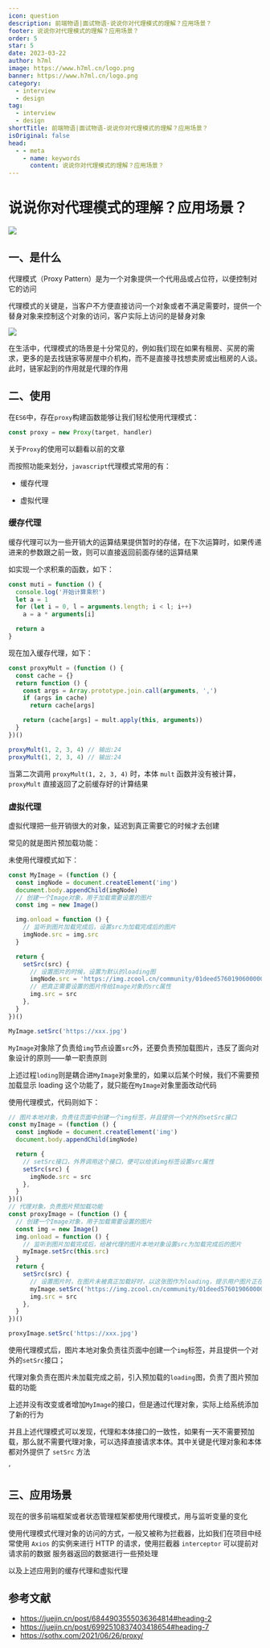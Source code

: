 ```yaml
---
icon: question
description: 前端物语|面试物语-说说你对代理模式的理解？应用场景？
footer: 说说你对代理模式的理解？应用场景？
order: 5
star: 5
date: 2023-03-22
author: h7ml
image: https://www.h7ml.cn/logo.png
banner: https://www.h7ml.cn/logo.png
category:
  - interview
  - design
tag:
  - interview
  - design
shortTitle: 前端物语|面试物语-说说你对代理模式的理解？应用场景？
isOriginal: false
head:
  - - meta
    - name: keywords
      content: 说说你对代理模式的理解？应用场景？
---
```


# 说说你对代理模式的理解？应用场景？

![](https://static.h7ml.cn/vitepress/assets/images/interview/899a6ef0-3d6a-11ec-8e64-91fdec0f05a1.png)

## 一、是什么

代理模式（Proxy Pattern）是为一个对象提供一个代用品或占位符，以便控制对它的访问

代理模式的关键是，当客户不方便直接访问一个对象或者不满足需要时，提供一个替身对象来控制这个对象的访问，客户实际上访问的是替身对象

![](https://static.h7ml.cn/vitepress/assets/images/interview/951c99b0-3d6a-11ec-a752-75723a64e8f5.png)

在生活中，代理模式的场景是十分常见的，例如我们现在如果有租房、买房的需求，更多的是去找链家等房屋中介机构，而不是直接寻找想卖房或出租房的人谈。此时，链家起到的作用就是代理的作用

## 二、使用

在`ES6`中，存在`proxy`构建函数能够让我们轻松使用代理模式：

```js
const proxy = new Proxy(target, handler)
```

关于`Proxy`的使用可以翻看以前的文章

而按照功能来划分，`javascript`代理模式常用的有：

- 缓存代理

- 虚拟代理

### 缓存代理

缓存代理可以为一些开销大的运算结果提供暂时的存储，在下次运算时，如果传递进来的参数跟之前一致，则可以直接返回前面存储的运算结果

如实现一个求积乘的函数，如下：

```js
const muti = function () {
  console.log('开始计算乘积')
  let a = 1
  for (let i = 0, l = arguments.length; i < l; i++)
    a = a * arguments[i]

  return a
}
```

现在加入缓存代理，如下：

```js
const proxyMult = (function () {
  const cache = {}
  return function () {
    const args = Array.prototype.join.call(arguments, ',')
    if (args in cache)
      return cache[args]

    return (cache[args] = mult.apply(this, arguments))
  }
})()

proxyMult(1, 2, 3, 4) // 输出:24
proxyMult(1, 2, 3, 4) // 输出:24
```

当第二次调用 `proxyMult(1, 2, 3, 4)` 时，本体 `mult` 函数并没有被计算，`proxyMult` 直接返回了之前缓存好的计算结果

### 虚拟代理

虚拟代理把一些开销很大的对象，延迟到真正需要它的时候才去创建

常见的就是图片预加载功能：

未使用代理模式如下：

```js
const MyImage = (function () {
  const imgNode = document.createElement('img')
  document.body.appendChild(imgNode)
  // 创建一个Image对象，用于加载需要设置的图片
  const img = new Image()

  img.onload = function () {
    // 监听到图片加载完成后，设置src为加载完成后的图片
    imgNode.src = img.src
  }

  return {
    setSrc(src) {
      // 设置图片的时候，设置为默认的loading图
      imgNode.src = 'https://img.zcool.cn/community/01deed576019060000018c1bd2352d.gif'
      // 把真正需要设置的图片传给Image对象的src属性
      img.src = src
    },
  }
})()

MyImage.setSrc('https://xxx.jpg')
```

`MyImage`对象除了负责给`img`节点设置`src`外，还要负责预加载图片，违反了面向对象设计的原则——单一职责原则

上述过程`loding`则是耦合进`MyImage`对象里的，如果以后某个时候，我们不需要预加载显示 loading 这个功能了，就只能在`MyImage`对象里面改动代码

使用代理模式，代码则如下：

```js
// 图片本地对象，负责往页面中创建一个img标签，并且提供一个对外的setSrc接口
const myImage = (function () {
  const imgNode = document.createElement('img')
  document.body.appendChild(imgNode)

  return {
    // setSrc接口，外界调用这个接口，便可以给该img标签设置src属性
    setSrc(src) {
      imgNode.src = src
    },
  }
})()
// 代理对象，负责图片预加载功能
const proxyImage = (function () {
  // 创建一个Image对象，用于加载需要设置的图片
  const img = new Image()
  img.onload = function () {
    // 监听到图片加载完成后，给被代理的图片本地对象设置src为加载完成后的图片
    myImage.setSrc(this.src)
  }
  return {
    setSrc(src) {
      // 设置图片时，在图片未被真正加载好时，以这张图作为loading，提示用户图片正在加载
      myImage.setSrc('https://img.zcool.cn/community/01deed576019060000018c1bd2352d.gif')
      img.src = src
    },
  }
})()

proxyImage.setSrc('https://xxx.jpg')
```

使用代理模式后，图片本地对象负责往页面中创建一个`img`标签，并且提供一个对外的`setSrc`接口；

代理对象负责在图片未加载完成之前，引入预加载的`loading`图，负责了图片预加载的功能

上述并没有改变或者增加`MyImage`的接口，但是通过代理对象，实际上给系统添加了新的行为

并且上述代理模式可以发现，代理和本体接口的一致性，如果有一天不需要预加载，那么就不需要代理对象，可以选择直接请求本体。其中关键是代理对象和本体都对外提供了 `setSrc` 方法

‘

## 三、应用场景

现在的很多前端框架或者状态管理框架都使用代理模式，用与监听变量的变化

使用代理模式代理对象的访问的方式，一般又被称为拦截器，比如我们在项目中经常使用 `Axios` 的实例来进行 HTTP 的请求，使用拦截器 `interceptor` 可以提前对 请求前的数据 服务器返回的数据进行一些预处理

以及上述应用到的缓存代理和虚拟代理

## 参考文献

- <https://juejin.cn/post/6844903555036364814#heading-2>
- <https://juejin.cn/post/6992510837403418654#heading-7>
- <https://sothx.com/2021/06/26/proxy/>
